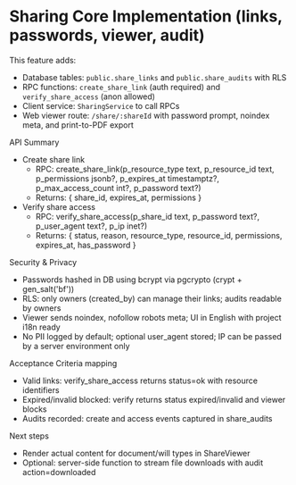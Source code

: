 # Sharing Core Implementation (links, passwords, viewer, audit)

This feature adds:
- Database tables: `public.share_links` and `public.share_audits` with RLS
- RPC functions: `create_share_link` (auth required) and `verify_share_access` (anon allowed)
- Client service: `SharingService` to call RPCs
- Web viewer route: `/share/:shareId` with password prompt, noindex meta, and print-to-PDF export

API Summary
- Create share link
  - RPC: create_share_link(p_resource_type text, p_resource_id text, p_permissions jsonb?, p_expires_at timestamptz?, p_max_access_count int?, p_password text?)
  - Returns: { share_id, expires_at, permissions }
- Verify share access
  - RPC: verify_share_access(p_share_id text, p_password text?, p_user_agent text?, p_ip inet?)
  - Returns: { status, reason, resource_type, resource_id, permissions, expires_at, has_password }

Security & Privacy
- Passwords hashed in DB using bcrypt via pgcrypto (crypt + gen_salt('bf'))
- RLS: only owners (created_by) can manage their links; audits readable by owners
- Viewer sends noindex, nofollow robots meta; UI in English with project i18n ready
- No PII logged by default; optional user_agent stored; IP can be passed by a server environment only

Acceptance Criteria mapping
- Valid links: verify_share_access returns status=ok with resource identifiers
- Expired/invalid blocked: verify returns status expired/invalid and viewer blocks
- Audits recorded: create and access events captured in share_audits

Next steps
- Render actual content for document/will types in ShareViewer
- Optional: server-side function to stream file downloads with audit action=downloaded
